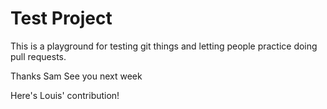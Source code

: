 # Test Project

This is a playground for testing git things and letting people practice doing pull requests.



Thanks Sam
See you next week

Here's Louis' contribution!